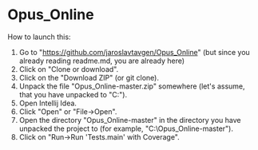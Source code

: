 # Opus_Online

How to launch this:

1. Go to "https://github.com/jaroslavtavgen/Opus_Online" (but since you already reading readme.md, you are already here)
2. Click on "Clone or download".
3. Click on the "Download ZIP" (or git clone).
4. Unpack the file "Opus_Online-master.zip" somewhere (let's assume, that you have unpacked to "C:\").
5. Open Intellij Idea.
6. Click "Open" or "File->Open".
7. Open the directory "Opus_Online-master" in the directory you have unpacked the project to (for example, "C:\Opus_Online-master").
8. Click on "Run->Run 'Tests.main' with Coverage".
